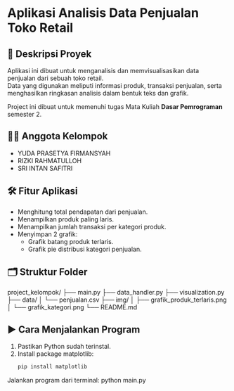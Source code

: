 # Aplikasi Analisis Data Penjualan Toko Retail

## 📌 Deskripsi Proyek
Aplikasi ini dibuat untuk menganalisis dan memvisualisasikan data penjualan dari sebuah toko retail.  
Data yang digunakan meliputi informasi produk, transaksi penjualan, serta menghasilkan ringkasan analisis dalam bentuk teks dan grafik.

Project ini dibuat untuk memenuhi tugas Mata Kuliah **Dasar Pemrograman** semester 2.

## 👨‍💻 Anggota Kelompok
- YUDA PRASETYA FIRMANSYAH  
- RIZKI RAHMATULLOH  
- SRI INTAN SAFITRI

## 🛠️ Fitur Aplikasi
- Menghitung total pendapatan dari penjualan.
- Menampilkan produk paling laris.
- Menampilkan jumlah transaksi per kategori produk.
- Menyimpan 2 grafik:
  - Grafik batang produk terlaris.
  - Grafik pie distribusi kategori penjualan.

## 🗂️ Struktur Folder
project_kelompok/
├── main.py
├── data_handler.py
├── visualization.py
├── data/
│ └── penjualan.csv
├── img/
│ ├── grafik_produk_terlaris.png
│ └── grafik_kategori.png
└── README.md


## ▶️ Cara Menjalankan Program
1. Pastikan Python sudah terinstal.
2. Install package matplotlib:
   ```bash
   pip install matplotlib

Jalankan program dari terminal:
python main.py

